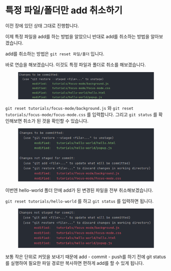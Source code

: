 # 특정 파일/폴더만 add 취소하기

이전 장에 있던 상태 그대로 진행합니다.

이제 특정 파일을 add를 하는 방법을 알았으니 반대로 add를 취소하는 방법을 알아보겠습니다.

add를 취소하는 방법은 `git reset 파일/폴더` 입니다.

바로 연습을 해보겠습니다. 이것도 특정 파일과 폴더로 취소를 해보겠습니다.

<figure><img src="../.gitbook/assets/image (2) (1).png" alt=""><figcaption></figcaption></figure>

`git reset tutorials/focus-mode/background.js` 와 `git reset tutorials/focus-mode/focus-mode.css` 를 입력합니다. 그리고 `git status` 를 확인해보면 취소가 된 것을 확인할 수 있습니다.

<figure><img src="../.gitbook/assets/image (9).png" alt=""><figcaption></figcaption></figure>

이번엔 hello-world 폴더 안에 add가 된 변경된 파일을 전부 취소해보겠습니다.

`git reset tutorials/hello-world` 를 하고 `git status` 를 입력하면 됩니다.

<figure><img src="../.gitbook/assets/image (3) (1).png" alt=""><figcaption></figcaption></figure>

보통 작은 단위로 커밋을 보내기 때문에 add - commit - push를 하기 전에 git status를 실행하여 필요한 파일 경로만 복사하면 편하게 add를 할 수 있게 됩니다.
